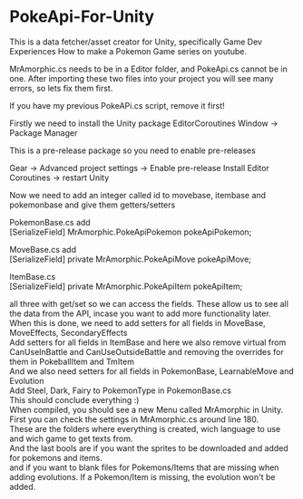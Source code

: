 # PokeApi-For-Unity

This is a data fetcher/asset creator for Unity, specifically Game Dev Experiences How to make a Pokemon Game series on youtube.<br>

MrAmorphic.cs needs to be in a Editor folder, and PokeApi.cs cannot be in one.
After importing these two files into your project you will see many errors, so lets fix them first.

If you have my previous PokeAPi.cs script, remove it first!<br>

Firstly we need to install the Unity package EditorCoroutines
Window -> Package Manager<br>

This is a pre-release package so you need to enable pre-releases<br>

Gear -> Advanced project settings -> Enable pre-release
Install Editor Coroutines -> restart Unity<br>

Now we need to add an integer called id to movebase, itembase and pokemonbase and give them getters/setters<br>

PokemonBase.cs add<br>
[SerializeField] MrAmorphic.PokeApiPokemon pokeApiPokemon; 

MoveBase.cs add<br>
[SerializeField] private MrAmorphic.PokeApiMove pokeApiMove; 

ItemBase.cs<br>
[SerializeField] private MrAmorphic.PokeApiItem pokeApiItem;

all three with get/set so we can access the fields.
These allow us to see all the data from the API, incase you want to add more functionality later.
<br>
When this is done, we need to add setters for all fields in
MoveBase,  MoveEffects, SecondaryEffects
<br>
Add setters for all fields in ItemBase
and here we also remove virtual from CanUseInBattle and CanUseOutsideBattle and removing the overrides for them in PokeballItem and TmItem
<br>
And we also need setters for all fields in PokemonBase, LearnableMove and Evolution
<br>
Add Steel, Dark, Fairy to PokemonType in PokemonBase.cs
<br>
This should conclude everything :)<br>
When compiled, you should see a new Menu called MrAmorphic in Unity. <br>
First you can check the settings in MrAmorphic.cs around line 180. <br>
These are the folders where everything is created, wich language to use and wich game to get texts from.<br>
And the last bools are if you want the sprites to be downloaded and added for pokemons and items.<br>
and if you want to blank files for Pokemons/Items that are missing when adding evolutions. If a Pokemon/Item is missing, the evolution won't be added.<br>
